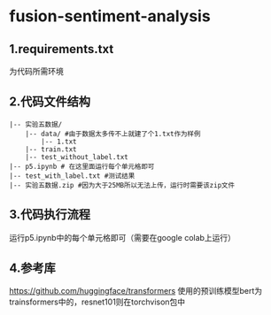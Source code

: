 # fusion-sentiment-analysis
## 1.requirements.txt
为代码所需环境

## 2.代码文件结构
```
|-- 实验五数据/
    |-- data/ #由于数据太多传不上就建了个1.txt作为样例
        |-- 1.txt
    |-- train.txt
    |-- test_without_label.txt
|-- p5.ipynb # 在这里面运行每个单元格即可
|-- test_with_label.txt #测试结果
|-- 实验五数据.zip #因为大于25MB所以无法上传，运行时需要该zip文件
```

## 3.代码执行流程
运行p5.ipynb中的每个单元格即可（需要在google colab上运行）

## 4.参考库
https://github.com/huggingface/transformers
使用的预训练模型bert为trainsformers中的，resnet101则在torchvison包中
